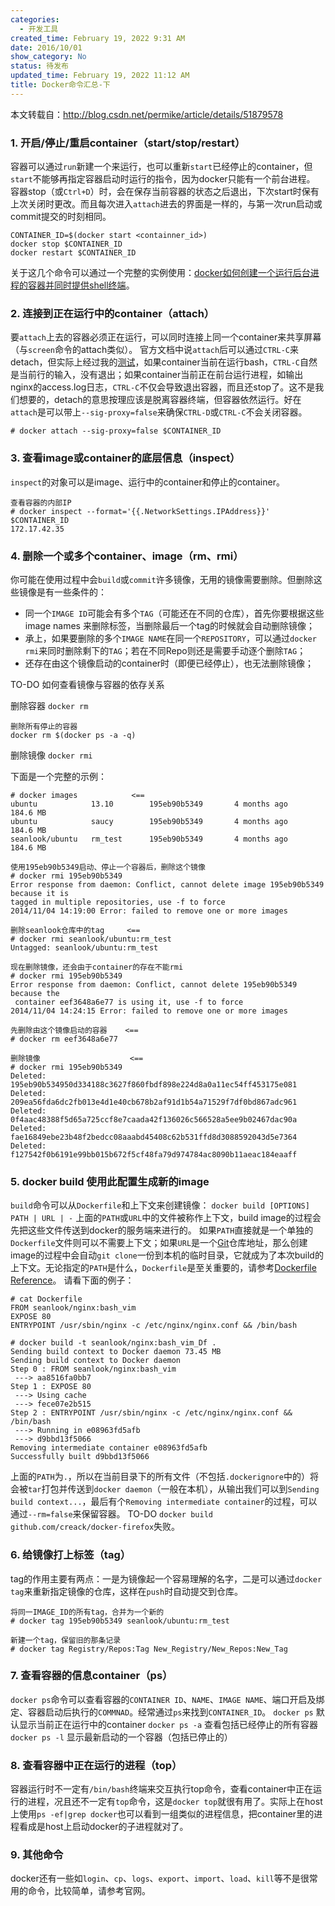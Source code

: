 ```yaml
---
categories:
  - 开发工具
created_time: February 19, 2022 9:31 AM
date: 2016/10/01
show_category: No
status: 待发布
updated_time: February 19, 2022 11:12 AM
title: Docker命令汇总-下
---
```



本文转载自：http://blog.csdn.net/permike/article/details/51879578

### 1. 开启/停止/重启container（start/stop/restart）

容器可以通过`run`新建一个来运行，也可以重新`start`已经停止的container，但`start`不能够再指定容器启动时运行的指令，因为docker只能有一个前台进程。 容器stop（或`Ctrl+D`）时，会在保存当前容器的状态之后退出，下次start时保有上次关闭时更改。而且每次进入`attach`进去的界面是一样的，与第一次run启动或commit提交的时刻相同。

```
CONTAINER_ID=$(docker start <containner_id>)
docker stop $CONTAINER_ID
docker restart $CONTAINER_ID
```

关于这几个命令可以通过一个完整的实例使用：[docker如何创建一个运行后台进程的容器并同时提供shell终端](http://segmentfault.com/blog/seanlook/1190000000755980)。

### 2. 连接到正在运行中的container（attach）

要`attach`上去的容器必须正在运行，可以同时连接上同一个container来共享屏幕（与`screen`命令的attach类似）。 官方文档中说`attach`后可以通过`CTRL-C`来detach，但实际上经过我的[测试](http://lib.csdn.net/base/softwaretest)，如果container当前在运行bash，`CTRL-C`自然是当前行的输入，没有退出；如果container当前正在前台运行进程，如输出nginx的access.log日志，`CTRL-C`不仅会导致退出容器，而且还stop了。这不是我们想要的，detach的意思按理应该是脱离容器终端，但容器依然运行。好在`attach`是可以带上`--sig-proxy=false`来确保`CTRL-D`或`CTRL-C`不会关闭容器。

```
# docker attach --sig-proxy=false $CONTAINER_ID
```

### 3. 查看image或container的底层信息（inspect）

`inspect`的对象可以是image、运行中的container和停止的container。

```
查看容器的内部IP
# docker inspect --format='{{.NetworkSettings.IPAddress}}' $CONTAINER_ID
172.17.42.35
```

### 4. 删除一个或多个container、image（rm、rmi）

你可能在使用过程中会`build`或`commit`许多镜像，无用的镜像需要删除。但删除这些镜像是有一些条件的：

- 同一个`IMAGE ID`可能会有多个`TAG`（可能还在不同的仓库），首先你要根据这些 image names 来删除标签，当删除最后一个tag的时候就会自动删除镜像；
- 承上，如果要删除的多个`IMAGE NAME`在同一个`REPOSITORY`，可以通过`docker rmi`来同时删除剩下的`TAG`；若在不同Repo则还是需要手动逐个删除`TAG`；
- 还存在由这个镜像启动的container时（即便已经停止），也无法删除镜像；

TO-DO 如何查看镜像与容器的依存关系

删除容器 `docker rm`

```
删除所有停止的容器
docker rm $(docker ps -a -q)

```

删除镜像 `docker rmi`

下面是一个完整的示例：

```
# docker images            <==
ubuntu            13.10        195eb90b5349       4 months ago       184.6 MB
ubuntu            saucy        195eb90b5349       4 months ago       184.6 MB
seanlook/ubuntu   rm_test      195eb90b5349       4 months ago       184.6 MB

使用195eb90b5349启动、停止一个容器后，删除这个镜像
# docker rmi 195eb90b5349
Error response from daemon: Conflict, cannot delete image 195eb90b5349 because it is
tagged in multiple repositories, use -f to force
2014/11/04 14:19:00 Error: failed to remove one or more images

删除seanlook仓库中的tag     <==
# docker rmi seanlook/ubuntu:rm_test
Untagged: seanlook/ubuntu:rm_test

现在删除镜像，还会由于container的存在不能rmi
# docker rmi 195eb90b5349
Error response from daemon: Conflict, cannot delete 195eb90b5349 because the
 container eef3648a6e77 is using it, use -f to force
2014/11/04 14:24:15 Error: failed to remove one or more images

先删除由这个镜像启动的容器    <==
# docker rm eef3648a6e77

删除镜像                    <==
# docker rmi 195eb90b5349
Deleted: 195eb90b534950d334188c3627f860fbdf898e224d8a0a11ec54ff453175e081
Deleted: 209ea56fda6dc2fb013e4d1e40cb678b2af91d1b54a71529f7df0bd867adc961
Deleted: 0f4aac48388f5d65a725ccf8e7caada42f136026c566528a5ee9b02467dac90a
Deleted: fae16849ebe23b48f2bedcc08aaabd45408c62b531ffd8d3088592043d5e7364
Deleted: f127542f0b6191e99bb015b672f5cf48fa79d974784ac8090b11aeac184eaaff
```

### 5. docker build 使用此配置生成新的image

`build`命令可以从`Dockerfile`和上下文来创建镜像： `docker build [OPTIONS] PATH | URL | -` 上面的`PATH`或`URL`中的文件被称作上下文，build image的过程会先把这些文件传送到docker的服务端来进行的。 如果`PATH`直接就是一个单独的`Dockerfile`文件则可以不需要上下文；如果`URL`是一个[Git](http://lib.csdn.net/base/git)仓库地址，那么创建image的过程中会自动`git clone`一份到本机的临时目录，它就成为了本次build的上下文。无论指定的`PATH`是什么，`Dockerfile`是至关重要的，请参考[Dockerfile Reference](http://docs.docker.com/reference/builder/)。 请看下面的例子：

```
# cat Dockerfile
FROM seanlook/nginx:bash_vim
EXPOSE 80
ENTRYPOINT /usr/sbin/nginx -c /etc/nginx/nginx.conf && /bin/bash

# docker build -t seanlook/nginx:bash_vim_Df .
Sending build context to Docker daemon 73.45 MB
Sending build context to Docker daemon
Step 0 : FROM seanlook/nginx:bash_vim
 ---> aa8516fa0bb7
Step 1 : EXPOSE 80
 ---> Using cache
 ---> fece07e2b515
Step 2 : ENTRYPOINT /usr/sbin/nginx -c /etc/nginx/nginx.conf && /bin/bash
 ---> Running in e08963fd5afb
 ---> d9bbd13f5066
Removing intermediate container e08963fd5afb
Successfully built d9bbd13f5066

```

上面的`PATH`为`.`，所以在当前目录下的所有文件（不包括`.dockerignore`中的）将会被`tar`打包并传送到`docker daemon`（一般在本机），从输出我们可以到`Sending build context...`，最后有个`Removing intermediate container`的过程，可以通过`--rm=false`来保留容器。 TO-DO `docker build github.com/creack/docker-firefox`失败。

### 6. 给镜像打上标签（tag）

tag的作用主要有两点：一是为镜像起一个容易理解的名字，二是可以通过`docker tag`来重新指定镜像的仓库，这样在`push`时自动提交到仓库。

```
将同一IMAGE_ID的所有tag，合并为一个新的
# docker tag 195eb90b5349 seanlook/ubuntu:rm_test

新建一个tag，保留旧的那条记录
# docker tag Registry/Repos:Tag New_Registry/New_Repos:New_Tag

```

### 7. 查看容器的信息container（ps）

`docker ps`命令可以查看容器的`CONTAINER ID`、`NAME`、`IMAGE NAME`、端口开启及绑定、容器启动后执行的`COMMNAD`。经常通过`ps`来找到`CONTAINER_ID`。 `docker ps` 默认显示当前正在运行中的container `docker ps -a` 查看包括已经停止的所有容器 `docker ps -l` 显示最新启动的一个容器（包括已停止的）

### 8. 查看容器中正在运行的进程（top）

容器运行时不一定有`/bin/bash`终端来交互执行top命令，查看container中正在运行的进程，况且还不一定有`top`命令，这是`docker top`就很有用了。实际上在host上使用`ps -ef|grep docker`也可以看到一组类似的进程信息，把container里的进程看成是host上启动docker的子进程就对了。

### 9. 其他命令

docker还有一些如`login`、`cp`、`logs`、`export`、`import`、`load`、`kill`等不是很常用的命令，比较简单，请参考官网。